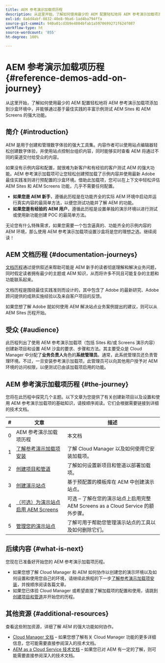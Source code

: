 ```yaml
---
title: AEM 参考演示加载项历程
description: 从这里开始，了解如何使用最少的 AEM 配置轻松地将 AEM 参考演示加载项添加到沙盒环境中，并能够通过基于最佳实践的丰富示例测试 AEM 的强大功能。
exl-id: 8a6d4abf-0832-40e8-9ba6-1ad4ba794ffa
source-git-commit: 940a01cd3b9e4804bfab1a5970699271f624f087
workflow-type: ht
source-wordcount: '855'
ht-degree: 100%

---
```


# AEM 参考演示加载项历程 {#reference-demos-add-on-journey}

从这里开始，了解如何使用最少的 AEM 配置轻松地将 AEM 参考演示加载项添加到沙盒环境中，并能够通过基于最佳实践的丰富示例测试 AEM Sites 和 AEM Screens 的强大功能。

## 简介 {#introduction}

AEM 是用于创建和管理数字体验的强大工具集。内容作者可以使用站点编辑器轻松创建数字体验，并使用站点控制台组织内容，同时能够实时查看 AEM 将通过不同的渠道交付给受众的内容。

如果没有示例内容和配置，就很难为新客户和有经验的客户测试 AEM 的强大功能。AEM 参考演示加载项可让您轻松创建预加载了示例内容并使用最新 Adobe 最佳实践准则进行预配置的沙盒环境。借助此加载项，您可以在上下文中轻松评估 AEM Sites 和 AEM Screens 功能，几乎不需要任何配置。

* **如果您是 AEM 新手**，遵循此历程是在功能齐全的实际 AEM 环境中启动并运行真实内容的最简单方法，以便您测试功能并了解 AEM 的功能。
* **如果您是有经验的 AEM 用户**，遵循此历程是设置单独的演示环境以进行测试或使用新功能创建 POC 的最简单方法。

无论您有什么特殊需求，如果您需要一个包含逼真的、功能齐全的示例内容的 AEM 环境，那么使用 AEM 参考演示加载项设置沙盒将是您的理想之选。继续阅读！

## AEM 文档历程 {#documentation-journeys}

[文档历程](/help/journey-documentation/documentation-journeys.md)通过提供叙述来帮助可能是 AEM 新手的读者彻底理解和解决业务问题，同时假定读者拥有最少的主题或 AEM 知识，从而将许多不同且可能复杂的主题和功能联系起来。

文档历程是围绕最佳实践准则而设计的，其中包含了 Adobe 的最新研究、Adobe 顾问提供的成熟实施经验以及来自客户项目的反馈。

如果您想了解 Adobe 就如何使用 AEM 解决站点业务案例提出的建议，则可以从 AEM Sites 历程开始。

## 受众 {#audience}

此历程列出了使用 AEM 参考演示加载项（包括 Sites 和/或 Screens 演示内容）创建新项目和设置 AEM 沙盒的要求、步骤和方法。其主要受众是 Cloud Manager 中分配了&#x200B;**业务负责人**&#x200B;角色的&#x200B;**系统管理员**。通常，此系统管理员还负责管理环境。不过，一旦安装参考演示加载项，此管理员可以向其他用户授予对 AEM 环境的访问权限，以便测试已由该加载项启用的功能。

## AEM 参考演示加载项历程 {#the-journey}

您将在此历程中探究几个主题。以下文章为您提供了有关创建新项目以及设置和使用 AEM 参考演示加载项的基础知识，请按顺序阅读。它们会根据需要链接到详细的技术文档。

| # | 文章 | 描述 |
|---|---|---|
| 0 | AEM 参考演示加载项历程 | 本文档 |
| 1 | [了解参考演示加载项安装](installation.md) | 了解 Cloud Manager 以及如何使用它安装加载项。 |
| 2 | [创建项目和管道](create-program.md) | 了解如何设置新项目和管道以部署加载项。 |
| 3 | [创建演示站点](create-site.md) | 基于预配置的模板库在 AEM 中创建演示站点。 |
| 4 | [（可选）为演示站点启用 AEM Screens](screens.md) | 可选 – 了解在您的演示站点上启用完整 AEM Screens as a Cloud Service 的额外步骤。 |
| 5 | [管理您的演示站点](manage.md) | 了解可用于帮助您管理演示站点的工具以及如何删除它们。 |

## 后续内容 {#what-is-next}

您现在已准备好开始您的 AEM 参考演示加载项历程。

* 如果您想了解 Cloud Manager 和 AEM 如何协作以创建您的演示环境以及如何设置和使用您自己的环境，请继续此旅程的下一步[了解参考演示加载项安装](installation.md)，并按顺序阅读各篇文章。
* 如果您已体验 Cloud Manager 或希望直接了解加载项的配置和使用，请跳到[创建项目和管道](create-program.md)并开始您的历程。

## 其他资源 {#additional-resources}

查看这些附加资源，详细了解 AEM 的强大功能如何协作。

* [Cloud Manager 文档](https://experienceleague.adobe.com/docs/experience-manager-cloud-service/onboarding/onboarding-concepts/cloud-manager-introduction.html) – 如果您想了解有关 Cloud Manager 功能的更多详细信息，您可能需要直接参阅深入的技术文档。
* [AEM as a Cloud Service 技术文档](https://experienceleague.adobe.com/docs/experience-manager-cloud-service.html) – 如果您已对 AEM 有一定的了解，则可能需要直接参阅深入的技术文档。
